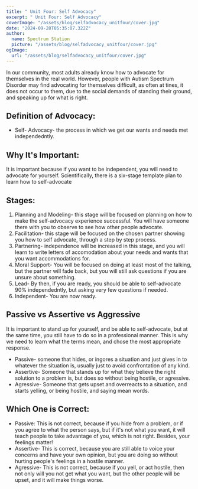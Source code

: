 ```yaml
---
title: " Unit Four: Self Advocacy"
excerpt: " Unit Four: Self Advocacy"
coverImage: "/assets/blog/selfadvocacy_unitfour/cover.jpg"
date: "2024-09-28T05:35:07.322Z"
author:
  name: Spectrum Station
  picture: "/assets/blog/selfadvocacy_unitfour/cover.jpg"
ogImage:
  url: "/assets/blog/selfadvocacy_unitfour/cover.jpg"
---
```

In our community, most adults already know how to advocate for themselves in the real world. 
However, people with Autism Spectrum Disorder may find advocating for themselves difficult, as often at tines, it does not occur to them, due to the social demands of standing their ground, and speaking up for what is right. 
## Definition of Advocacy:
- Self- Advocacy- the process in which we get our wants and needs met independedntly.
## Why It's Important:
It is important because if you want to be independent, you will need to advocate for yourself. 
Scientifically, there is a six-stage template plan to  learn how to self-advocate
## Stages:
1. Planning and Modeling- this stage will be focused on planning on how to make the self-advocacy experience successful.
You will have someone there with you to observe to see how other people advocate.
2. Facilitation- this stage will be focused on the chosen partner showing you how to self advocate, through a step by step process.
3. Partnering- independence will be increased in this stage, and you will learn to write letters of accomodation about your needs and wants that you want accommodations for.
4. Moral Support- You will be focused on doing at least most of the talking, but the partner will fade back, but you will still ask questions if you are unsure about something.
5. Lead- By then, if you are ready, you should be able to self-advocate 90% independedntly, but asking very few questions if needed.
6. Independent- You are now ready.
## Passive vs Assertive vs Aggressive
It is important to stand up for yourself, and be able to self-advocate, but at the same time, you still have to do so in a professional manner.
This is why we need to learn what the terms mean, and chose the most appropriate response.
- Passive- someone that hides, or ingores a situation and just gives in to whatever the situation is, usually just to avoid confrontation of any kind.
- Assertive- Someone that stands up for what they believe the right solution to a problem is, but does so without being hostile, or agressive.
- Agressive- Someone that gets upset and overreacts to a situation, and starts yelling, or being hostile, and saying mean words.

## Which One is Correct:
- Passive: This is not correct, because if you hide from a problem, or if you agree to what the person says, but if it's not what you want, it will
teach people to take advantage of you, which is not right. Besides, your feelings matter!
- Assertive- This is correct, because you are still able to voice your concerns and have your own opinion, but you are doing so without hurting people's feelings in a hostile manner.
- Agressive- This is not correct, because if you yell, or act hostile, then not only will you not get what you want, but the other people will be upset, and it will make things worse.
